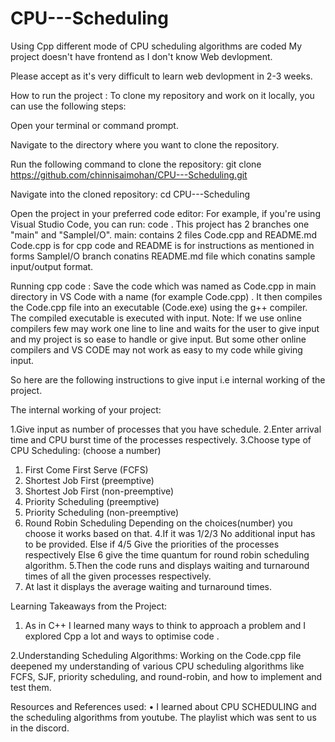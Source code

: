 # CPU---Scheduling
Using Cpp different mode of CPU scheduling algorithms are coded 
My project doesn't have frontend as I don't know Web devlopment.

Please accept as it's very difficult to learn web devlopment in 2-3 weeks.

How to run the project : 
To clone my repository and work on it locally, you can use the following steps:

Open your terminal or command prompt.

Navigate to the directory where you want to clone the repository.

Run the following command to clone the repository: git clone https://github.com/chinnisaimohan/CPU---Scheduling.git

Navigate into the cloned repository: cd CPU---Scheduling

Open the project in your preferred code editor: For example, if you're using Visual Studio Code, you can run: code .
This project has 2 branches one "main" and "SampleI/O".
main: contains 2 files Code.cpp and README.md 
Code.cpp is for cpp code and README is for instructions as mentioned in forms
SampleI/O branch conatins README.md file which conatins sample input/output format.

Running cpp code : Save the code which was named as Code.cpp in main directory in VS Code with a name (for example Code.cpp) . It then compiles the Code.cpp file into an executable (Code.exe) using the g++ compiler. The compiled executable is executed with input.
Note: If we use online compilers few may work one line to line and waits for the user to give input and my project is so ease to handle or give input.
But some other online compilers and VS CODE may not work as easy to my code while giving input. 

So here are the following instructions to give input i.e internal working of the project.

The internal working of your project:

1.Give input as number of processes that you have schedule.
2.Enter arrival time and CPU burst time of the processes respectively.
3.Choose type of CPU Scheduling: (choose a number)
  1. First Come First Serve (FCFS)
  2. Shortest Job First (preemptive)
  3. Shortest Job First (non-preemptive)
  4. Priority Scheduling (preemptive)
  5. Priority Scheduling (non-preemptive)
  6. Round Robin Scheduling
Depending on the choices(number) you choose it works based on that.
4.If it was 1/2/3 No additional input has to be provided.
  Else if 4/5 Give the priorities of the processes respectively
  Else 6 give the time quantum for round robin scheduling algorithm.
5.Then the code runs and displays waiting and turnaround times of all the given processes respectively.
6. At last it displays the average waiting and turnaround times.

Learning Takeaways from the Project:

1. As in C++ I learned many ways to think to approach a problem and I explored Cpp a lot and ways to optimise code .

2.Understanding Scheduling Algorithms: Working on the Code.cpp file deepened my understanding of various CPU scheduling algorithms like FCFS, SJF, priority scheduling, and round-robin, and how to implement and test them.

Resources and References used: • I learned about CPU SCHEDULING and the scheduling algorithms from youtube. The playlist which was sent to us in the discord. 

